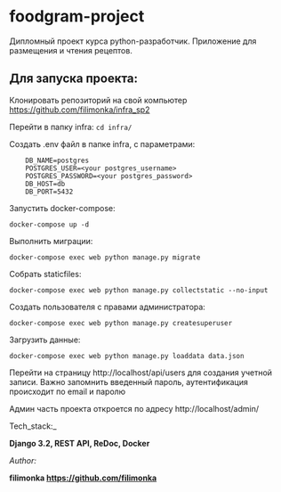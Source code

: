 # foodgram-project

Дипломный проект курса python-разработчик.
Приложение для размещения и чтения рецептов.

## Для запуска проекта:

Клонировать репозиторий на свой компьютер
https://github.com/filimonka/infra_sp2

Перейти в папку infra:
```cd infra/```

Создать .env файл в папке infra, с параметрами:
``` DB_ENGINE=django.db.backends.postgresql
    DB_NAME=postgres
    POSTGRES_USER=<your postgres_username>
    POSTGRES_PASSWORD=<your postgres_password>
    DB_HOST=db
    DB_PORT=5432
```
Запустить docker-compose:

```docker-compose up -d```

Выполнить миграции:

```docker-compose exec web python manage.py migrate```

Собрать staticfiles:

```docker-compose exec web python manage.py collectstatic --no-input```

Создать пользователя с правами администратора:

```docker-compose exec web python manage.py createsuperuser```

Загрузить данные:

```docker-compose exec web python manage.py loaddata data.json```

Перейти на страницу http://localhost/api/users для создания учетной записи.
Важно запомнить введенный пароль, аутентификация происходит по email и паролю

Админ часть проекта откроется по адресу http://localhost/admin/

Tech_stack:_

__Django 3.2, REST API, ReDoc, Docker__

_Author:_

__filimonka https://github.com/filimonka__